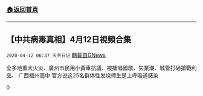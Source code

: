 ###  [:house:返回首頁](https://github.com/ourhimalayas/txt)
---

## 【中共病毒真相】4月12日視頻合集
`2020-04-12 06:37 灭共日记` [轉載自GNews](https://gnews.org/zh-hant/170189/)

全多地重大火災、廣州市民用小黃車抗議、被捕唱國歌、失業潮、城管打砸搶戰利品、 广西梧州高中 官方说这25名群体性发烧师生是上呼吸道感染



0
